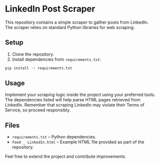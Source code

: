 # LinkedIn Post Scraper

This repository contains a simple scraper to gather posts from LinkedIn. The scraper relies on standard Python libraries for web scraping.

## Setup

1. Clone the repository.
2. Install dependencies from `requirements.txt`:

```bash
pip install -r requirements.txt
```

## Usage

Implement your scraping logic inside the project using your preferred tools. The dependencies listed will help parse HTML pages retrieved from LinkedIn. Remember that scraping LinkedIn may violate their Terms of Service, so proceed responsibly.

## Files

- `requirements.txt` – Python dependencies.
- `Feed _ LinkedIn.html` – Example HTML file provided as part of the repository.

Feel free to extend the project and contribute improvements.
